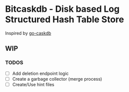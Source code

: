 # Bitcaskdb - Disk based Log Structured Hash Table Store

Inspired by [go-caskdb](https://github.com/avinassh/go-caskdb/tree/final)

## WIP

### TODOS
- [ ] Add deletion endpoint logic
- [ ] Create a garbage collector (merge process)
- [ ] Create/Use hint files